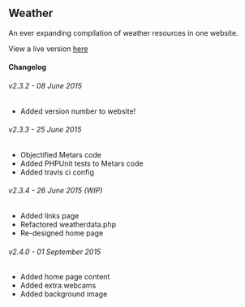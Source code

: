 ## Weather

An ever expanding compilation of weather resources in one website.

View a live version [here](http://weather.clementallen.com)


#### Changelog

###### v2.3.2 - 08 June 2015
- Added version number to website!

###### v2.3.3 - 25 June 2015
- Objectified Metars code
- Added PHPUnit tests to Metars code
- Added travis ci config

###### v2.3.4 - 26 June 2015 (WIP)
- Added links page
- Refactored weatherdata.php
- Re-designed home page

###### v2.4.0 - 01 September 2015
- Added home page content
- Added extra webcams
- Added background image
